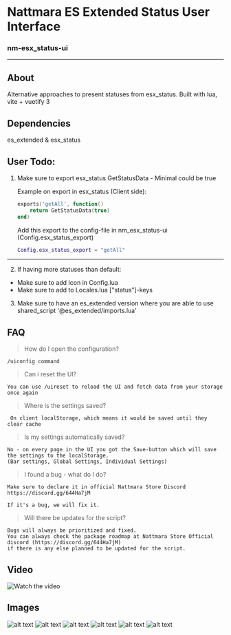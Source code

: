 # Nattmara ES Extended Status User Interface
### nm-esx_status-ui
---

## About
Alternative approaches to present statuses from esx_status.
Built with lua, vite + vuetify 3

## Dependencies
es_extended & esx_status

## User Todo:

1. Make sure to export esx_status GetStatusData - Minimal could be true

	Example on export in esx_status (Client side):
	```lua
	exports('getAll', function()
		return GetStatusData(true)
	end)
	```
	Add this export to the config-file in nm_esx_status-ui (Config.esx_status_export)

	```lua
	Config.esx_status_export = "getAll"
	```
---

2. If having more statuses than default:
- Make sure to add Icon in Config.lua
- Make sure to add to Locales.lua ["status"]-keys

3. Make sure to have an es_extended version where you are able to use shared_script '@es_extended/imports.lua'

## FAQ
 > How do I open the configuration?

	/uiconfig command


> Can i reset the UI?
	
	You can use /uireset to reload the UI and fetch data from your storage once again

> Where is the settings saved?

	 On client localStorage, which means it would be saved until they clear cache

> Is my settings automatically saved?

	No - on every page in the UI you got the Save-button which will save the settings to the localStorage. 
	(Bar settings, Global Settings, Individual Settings)

>  I found a bug - what do I do?

	Make sure to declare it in official Nattmara Store Discord https://discord.gg/644Ha7jM

	If it's a bug, we will fix it.

> Will there be updates for the script?
	
	Bugs will always be prioritized and fixed.
	You can always check the package roadmap at Nattmara Store Official discord (https://discord.gg/644Ha7jM) 
	if there is any else planned to be updated for the script.

## Video
![Watch the video](https://www.youtube.com/watch?v=wK8PJ6cQlzA)

## Images
![alt text](https://cdn.discordapp.com/attachments/1063025092663185429/1063025144991326288/diff_style1.jpg)
![alt text](https://cdn.discordapp.com/attachments/1063025092663185429/1063025145192665098/diff_style2.jpg)
![alt text](https://cdn.discordapp.com/attachments/1063025092663185429/1063025145742106664/global_icons_settings.jpg)
![alt text](https://cdn.discordapp.com/attachments/1063025092663185429/1063025146006360094/individual_icons_settings.jpg)
![alt text](https://cdn.discordapp.com/attachments/1063025092663185429/1063025146245431296/status_bar_settings.jpg)
![alt text](https://cdn.discordapp.com/attachments/1063025092663185429/1063025146551607326/temporary.jpg)
